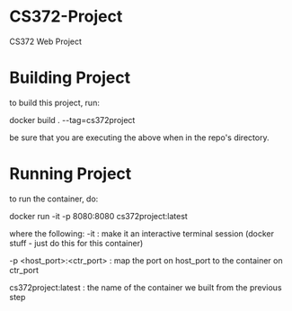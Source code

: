 # CS372-Project
CS372 Web Project


# Building Project

to build this project, run:

docker build . --tag=cs372project


be sure that you are executing the above when in the repo's directory.

# Running Project

to run the container, do:

docker run -it -p 8080:8080 cs372project:latest

where the following:
-it : make it an interactive terminal session (docker stuff - just do this for this container)

-p <host_port>:<ctr_port> : map the port on host_port to the container on ctr_port

cs372project:latest : the name of the container we built from the previous step


